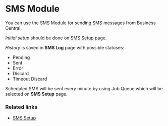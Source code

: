 # SMS Module
You can use the SMS Module for sending SMS messages from Business Central.

*Initial setup* should be done on [SMS Setup](./howto/smshowto.md) page.

*History* is saved in **SMS Log** page with possible statuses:
- Pending
- Sent
- Error
- Discard
- Timeout Discard

Scheduled SMS will be sent every minute by using Job Queue which will be selected on **SMS Setup** page.

### Related links
- [SMS Setup](./howto/smshowto.md)
